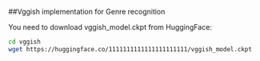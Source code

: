 ##Vggish implementation for Genre recognition

You need to download vggish_model.ckpt from HuggingFace:

```bash
cd vggish
wget https://huggingface.co/1111111111111111111111/vggish_model.ckpt
```
